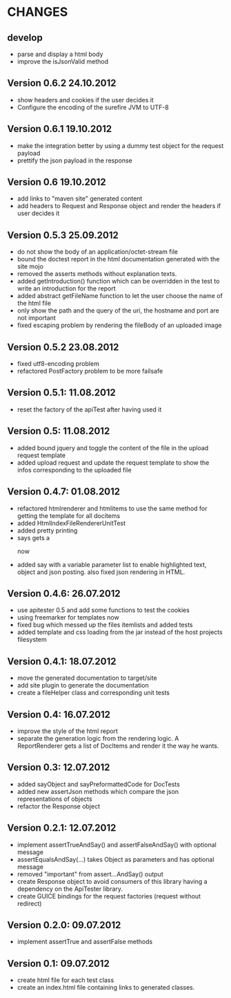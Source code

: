 CHANGES
=======

develop
-------
- parse and display a html body
- improve the isJsonValid method

Version 0.6.2 24.10.2012
------------------------
- show headers and cookies if the user decides it
- Configure the encoding of the surefire JVM to UTF-8

Version 0.6.1 19.10.2012
------------------------
- make the integration better by using a dummy test object for the request payload
- prettify the json payload in the response

Version 0.6 19.10.2012
------------------------
- add links to "maven site" generated content
- add headers to Request and Response object and render the headers if user decides it

Version 0.5.3 25.09.2012
------------------------
- do not show the body of an application/octet-stream file
- bound the doctest report in the html documentation generated with the site mojo 
- removed the asserts methods without explanation texts.
- added getIntroduction() function which can be overridden in the test to write an introduction for the report
- added abstract getFileName function to let the user choose the name of the html file
- only show the path and the query of the uri, the hostname and port are not important
- fixed escaping problem by rendering the fileBody of an uploaded image

Version 0.5.2 23.08.2012
------------------------
- fixed utf8-encoding problem
- refactored PostFactory problem to be more failsafe

Version 0.5.1: 11.08.2012
-------------------------
- reset the factory of the apiTest after having used it

Version 0.5: 11.08.2012
-------------------------
- added bound jquery and toggle the content of the file in the upload request template
- added upload request and update the request template to show the infos corresponding to the uploaded file

Version 0.4.7: 01.08.2012
-------------------------
- refactored htmlrenderer and htmlitems to use the same method for getting the template for all docitems
- added HtmlIndexFileRendererUnitTest
- added pretty printing
- says gets a <p> now
- added say with a variable parameter list to enable highlighted text, object and json posting. also fixed json rendering in HTML.

Version 0.4.6: 26.07.2012
-------------------------
- use apitester 0.5 and add some functions to test the cookies
- using freemarker for templates now
- fixed bug which messed up the files itemlists and added tests
- added template and css loading from the jar instead of the host projects filesystem

Version 0.4.1: 18.07.2012
-------------------------
- move the generated documentation to target/site
- add site plugin to generate the documentation
- create a fileHelper class and corresponding unit tests

Version 0.4: 16.07.2012
-------------------------
- improve the style of the html report
- separate the generation logic from the rendering logic. A ReportRenderer gets a list of DocItems and render it the way he wants.

Version 0.3: 12.07.2012
-------------------------
- added sayObject and sayPreformattedCode for DocTests
- added new assertJson methods which compare the json representations of objects
- refactor the Response object

Version 0.2.1: 12.07.2012
-------------------------
- implement assertTrueAndSay() and assertFalseAndSay() with optional message
- assertEqualsAndSay(...) takes Object as parameters and has optional message
- removed "important" from assert...AndSay() output
- create Response object to avoid consumers of this library having a dependency on the ApiTester library.
- create GUICE bindings for the request factories (request without redirect)

Version 0.2.0: 09.07.2012
-------------------------
 - implement assertTrue and assertFalse methods

Version 0.1: 09.07.2012
-----------------------
 - create html file for each test class
 - create an index.html file containing links to generated classes.
